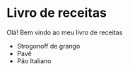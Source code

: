 # Livro de receitas

Olá! Bem vindo ao meu livro de receitas

* Strogonoff de grango
* Pavê
* Pão Italiano
